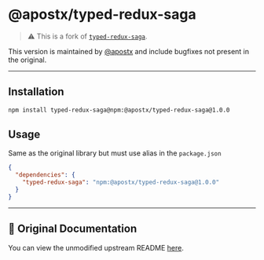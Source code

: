 # @apostx/typed-redux-saga

> ⚠️ This is a fork of [`typed-redux-saga`](https://github.com/agiledigital/typed-redux-saga).

This version is maintained by [@apostx](https://github.com/apostx) and include bugfixes not present in the original.

---
## Installation

```sh
npm install typed-redux-saga@npm:@apostx/typed-redux-saga@1.0.0
```

## Usage

Same as the original library but must use alias in the `package.json`

```json
{
  "dependencies": {
    "typed-redux-saga": "npm:@apostx/typed-redux-saga@1.0.0"
  }
}
```

---

## 📄 Original Documentation

You can view the unmodified upstream README [here](./README.original.md).